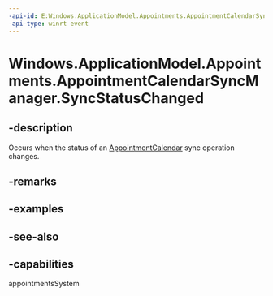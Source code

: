 ```yaml
---
-api-id: E:Windows.ApplicationModel.Appointments.AppointmentCalendarSyncManager.SyncStatusChanged
-api-type: winrt event
---
```


<!-- Event syntax
public event Windows.Foundation.TypedEventHandler SyncStatusChanged<Windows.ApplicationModel.Appointments.AppointmentCalendarSyncManager,  object>
-->

# Windows.ApplicationModel.Appointments.AppointmentCalendarSyncManager.SyncStatusChanged

## -description
Occurs when the status of an [AppointmentCalendar](appointmentcalendar.md) sync operation changes.

## -remarks

## -examples

## -see-also

## -capabilities
appointmentsSystem
